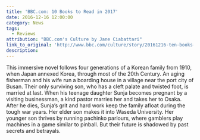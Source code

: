 ```yaml
---
title: 'BBC.com: 10 Books to Read in 2017'
date: 2016-12-16 12:00:00
category: News
tags:
  - Reviews
attribution: "BBC.com's Culture by Jane Ciabattari"
link_to_original: 'http://www.bbc.com/culture/story/20161216-ten-books-to-read-in-2017'
description:
---
```



This immersive novel follows four generations of a Korean family from 1910, when Japan annexed Korea, through most of the 20th Century. An aging fisherman and his wife run a boarding house in a village near the port city of Busan. Their only surviving son, who has a cleft palate and twisted foot, is married at last. When his teenage daughter Sunja becomes pregnant by a visiting businessman, a kind pastor marries her and takes her to Osaka. After he dies, Sunja’s grit and hard work keep the family afloat during the tough war years. Her elder son makes it into Waseda University. Her younger son thrives by running pachinko parlours, where gamblers play machines in a game similar to pinball. But their future is shadowed by past secrets and betrayals.&nbsp;